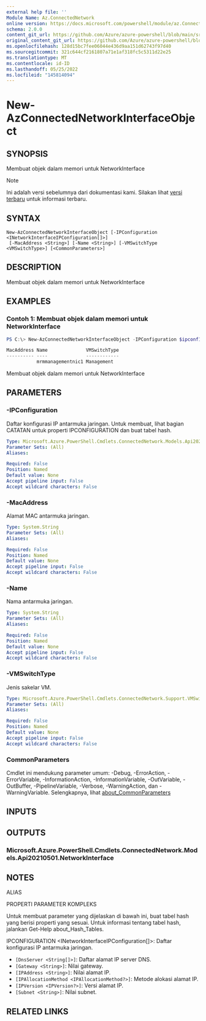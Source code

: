 ```yaml
---
external help file: ''
Module Name: Az.ConnectedNetwork
online version: https://docs.microsoft.com/powershell/module/az.ConnectedNetwork/new-AzConnectedNetworkInterfaceObject
schema: 2.0.0
content_git_url: https://github.com/Azure/azure-powershell/blob/main/src/ConnectedNetwork/help/New-AzConnectedNetworkInterfaceObject.md
original_content_git_url: https://github.com/Azure/azure-powershell/blob/main/src/ConnectedNetwork/help/New-AzConnectedNetworkInterfaceObject.md
ms.openlocfilehash: 128d15bc7fee06044e436d9aa151d62743f97d40
ms.sourcegitcommit: 321c644cf2161807a71e1af318fc5c5311d22e25
ms.translationtype: MT
ms.contentlocale: id-ID
ms.lasthandoff: 05/25/2022
ms.locfileid: "145814094"
---
```

# New-AzConnectedNetworkInterfaceObject

## SYNOPSIS
Membuat objek dalam memori untuk NetworkInterface

> [!NOTE]
>Ini adalah versi sebelumnya dari dokumentasi kami. Silakan lihat [versi terbaru](/powershell/module/az.connectednetwork/new-azconnectednetworkinterfaceobject) untuk informasi terbaru.

## SYNTAX

```
New-AzConnectedNetworkInterfaceObject [-IPConfiguration <INetworkInterfaceIPConfiguration[]>]
 [-MacAddress <String>] [-Name <String>] [-VMSwitchType <VMSwitchType>] [<CommonParameters>]
```

## DESCRIPTION
Membuat objek dalam memori untuk NetworkInterface

## EXAMPLES

### Contoh 1: Membuat objek dalam memori untuk NetworkInterface
```powershell
PS C:\> New-AzConnectedNetworkInterfaceObject -IPConfiguration $ipconf1 -Name "mrmmanagementnic1" -VMSwitchType "Management"

MacAddress Name              VMSwitchType
---------- ----              ------------
           mrmmanagementnic1 Management
```

Membuat objek dalam memori untuk NetworkInterface

## PARAMETERS

### -IPConfiguration
Daftar konfigurasi IP antarmuka jaringan.
Untuk membuat, lihat bagian CATATAN untuk properti IPCONFIGURATION dan buat tabel hash.

```yaml
Type: Microsoft.Azure.PowerShell.Cmdlets.ConnectedNetwork.Models.Api20210501.INetworkInterfaceIPConfiguration[]
Parameter Sets: (All)
Aliases:

Required: False
Position: Named
Default value: None
Accept pipeline input: False
Accept wildcard characters: False
```

### -MacAddress
Alamat MAC antarmuka jaringan.

```yaml
Type: System.String
Parameter Sets: (All)
Aliases:

Required: False
Position: Named
Default value: None
Accept pipeline input: False
Accept wildcard characters: False
```

### -Name
Nama antarmuka jaringan.

```yaml
Type: System.String
Parameter Sets: (All)
Aliases:

Required: False
Position: Named
Default value: None
Accept pipeline input: False
Accept wildcard characters: False
```

### -VMSwitchType
Jenis sakelar VM.

```yaml
Type: Microsoft.Azure.PowerShell.Cmdlets.ConnectedNetwork.Support.VMSwitchType
Parameter Sets: (All)
Aliases:

Required: False
Position: Named
Default value: None
Accept pipeline input: False
Accept wildcard characters: False
```

### CommonParameters
Cmdlet ini mendukung parameter umum: -Debug, -ErrorAction, -ErrorVariable, -InformationAction, -InformationVariable, -OutVariable, -OutBuffer, -PipelineVariable, -Verbose, -WarningAction, dan -WarningVariable. Selengkapnya, lihat [about_CommonParameters](http://go.microsoft.com/fwlink/?LinkID=113216)

## INPUTS

## OUTPUTS

### Microsoft.Azure.PowerShell.Cmdlets.ConnectedNetwork.Models.Api20210501.NetworkInterface

## NOTES

ALIAS

PROPERTI PARAMETER KOMPLEKS

Untuk membuat parameter yang dijelaskan di bawah ini, buat tabel hash yang berisi properti yang sesuai. Untuk informasi tentang tabel hash, jalankan Get-Help about_Hash_Tables.


IPCONFIGURATION <INetworkInterfaceIPConfiguration[]>: Daftar konfigurasi IP antarmuka jaringan.
  - `[DnsServer <String[]>]`: Daftar alamat IP server DNS.
  - `[Gateway <String>]`: Nilai gateway.
  - `[IPAddress <String>]`: Nilai alamat IP.
  - `[IPAllocationMethod <IPAllocationMethod?>]`: Metode alokasi alamat IP.
  - `[IPVersion <IPVersion?>]`: Versi alamat IP.
  - `[Subnet <String>]`: Nilai subnet.

## RELATED LINKS

